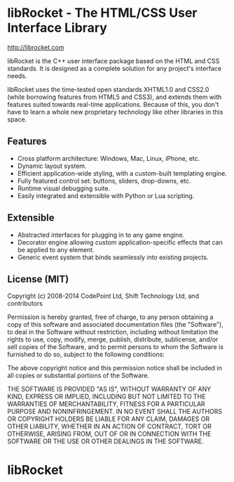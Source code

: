 # libRocket - The HTML/CSS User Interface Library

http://librocket.com

libRocket is the C++ user interface package based on the HTML and CSS standards. It is 
designed as a complete solution for any project's interface needs.

libRocket uses the time-tested open standards XHTML1.0 and CSS2.0 (while borrowing features from 
HTML5 and CSS3), and extends them with features suited towards real-time applications. Because of 
this, you don't have to learn a whole new proprietary technology like other libraries in this space.

## Features

- Cross platform architecture: Windows, Mac, Linux, iPhone, etc.
- Dynamic layout system.
- Efficient application-wide styling, with a custom-built templating engine.
- Fully featured control set: buttons, sliders, drop-downs, etc.
- Runtime visual debugging suite.
- Easily integrated and extensible with Python or Lua scripting.

## Extensible
- Abstracted interfaces for plugging in to any game engine.
- Decorator engine allowing custom application-specific effects that can be applied to any element.
- Generic event system that binds seamlessly into existing projects.

## License (MIT)
 
 Copyright (c) 2008-2014 CodePoint Ltd, Shift Technology Ltd, and contributors
 
 Permission is hereby granted, free of charge, to any person obtaining a copy
 of this software and associated documentation files (the "Software"), to deal
 in the Software without restriction, including without limitation the rights
 to use, copy, modify, merge, publish, distribute, sublicense, and/or sell
 copies of the Software, and to permit persons to whom the Software is
 furnished to do so, subject to the following conditions:

 The above copyright notice and this permission notice shall be included in
 all copies or substantial portions of the Software.
  
 THE SOFTWARE IS PROVIDED "AS IS", WITHOUT WARRANTY OF ANY KIND, EXPRESS OR
 IMPLIED, INCLUDING BUT NOT LIMITED TO THE WARRANTIES OF MERCHANTABILITY,
 FITNESS FOR A PARTICULAR PURPOSE AND NONINFRINGEMENT. IN NO EVENT SHALL THE
 AUTHORS OR COPYRIGHT HOLDERS BE LIABLE FOR ANY CLAIM, DAMAGES OR OTHER
 LIABILITY, WHETHER IN AN ACTION OF CONTRACT, TORT OR OTHERWISE, ARISING FROM,
 OUT OF OR IN CONNECTION WITH THE SOFTWARE OR THE USE OR OTHER DEALINGS IN
 THE SOFTWARE.
# libRocket
